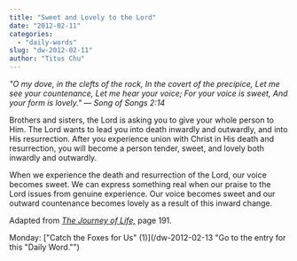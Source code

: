 ```yaml
---
title: "Sweet and Lovely to the Lord"
date: "2012-02-11"
categories: 
  - "daily-words"
slug: "dw-2012-02-11"
author: "Titus Chu"
---
```


_"O my dove, in the clefts of the rock, In the covert of the precipice, Let me see your countenance, Let me hear your voice; For your voice is sweet, And your form is lovely." — Song of Songs 2:14_

Brothers and sisters, the Lord is asking you to give your whole person to Him. The Lord wants to lead you into death inwardly and outwardly, and into His resurrection. After you experience union with Christ in His death and resurrection, you will become a person tender, sweet, and lovely both inwardly and outwardly.

When we experience the death and resurrection of the Lord, our voice becomes sweet. We can express something real when our praise to the Lord issues from genuine experience. Our voice becomes sweet and our outward countenance becomes lovely as a result of this inward change.

Adapted from _[The Journey of Life,](/book-journey "Go to the listing for this book.")_ page 191.

Monday: ["Catch the Foxes for Us" (1)](/dw-2012-02-13 "Go to the entry for this "Daily Word."")
